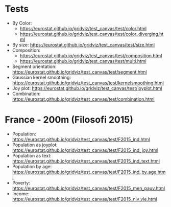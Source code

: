 # Tests

- By Color:
  - https://eurostat.github.io/gridviz/test_canvas/test/color.html
  - https://eurostat.github.io/gridviz/test_canvas/test/color_diverging.html
- By size: https://eurostat.github.io/gridviz/test_canvas/test/size.html
- Composition:
  - https://eurostat.github.io/gridviz/test_canvas/test/composition.html
  - https://eurostat.github.io/gridviz/test_canvas/test/multi.html
- Segment orientation: https://eurostat.github.io/gridviz/test_canvas/test/segment.html
- Gaussian kernel smoothing: https://eurostat.github.io/gridviz/test_canvas/test/kernelsmoothing.html
- Joy plot: https://eurostat.github.io/gridviz/test_canvas/test/joyplot.html
- Combination: https://eurostat.github.io/gridviz/test_canvas/test/combination.html

# France - 200m (Filosofi 2015)

- Population: https://eurostat.github.io/gridviz/test_canvas/test/F2015_ind.html
- Population as joyplot: https://eurostat.github.io/gridviz/test_canvas/test/F2015_ind_joy.html
- Population as text: https://eurostat.github.io/gridviz/test_canvas/test/F2015_ind_text.html
- Population by age: https://eurostat.github.io/gridviz/test_canvas/test/F2015_ind_by_age.html
- Poverty: https://eurostat.github.io/gridviz/test_canvas/test/F2015_men_pauv.html
- Income: https://eurostat.github.io/gridviz/test_canvas/test/F2015_niv_vie.html
